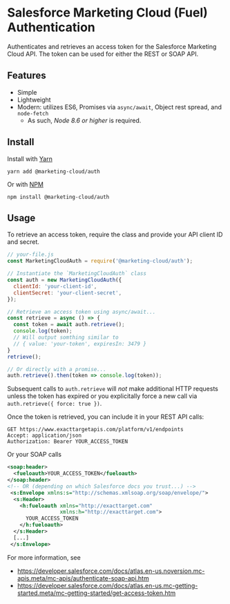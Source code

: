 # Salesforce Marketing Cloud (Fuel) Authentication

Authenticates and retrieves an access token for the Salesforce Marketing Cloud API. The token can be used for either the REST or SOAP API.

## Features
- Simple
- Lightweight
- Modern: utilizes ES6, Promises via `async/await`, Object rest spread, and `node-fetch`
  - As such, _Node 8.6 or higher_ is required.

## Install
Install with [Yarn](https://yarnpkg.com)
```
yarn add @marketing-cloud/auth
```
Or with [NPM](https://npm.org)
```
npm install @marketing-cloud/auth
```

## Usage
To retrieve an access token, require the class and provide your API client ID and secret.
```js
// your-file.js
const MarketingCloudAuth = require('@marketing-cloud/auth');

// Instantiate the `MarketingCloudAuth` class
const auth = new MarketingCloudAuth({
  clientId: 'your-client-id',
  clientSecret: 'your-client-secret',
});

// Retrieve an access token using async/await...
const retrieve = async () => {
  const token = await auth.retrieve();
  console.log(token);
  // Will output somthing similar to
  // { value: 'your-token', expiresIn: 3479 }
}
retrieve();

// Or directly with a promise...
auth.retrieve().then(token => console.log(token));
```

Subsequent calls to `auth.retrieve` will _not_ make additional HTTP requests unless the token has expired or you explicitally force a new call via `auth.retrieve({ force: true })`.

Once the token is retrieved, you can include it in your REST API calls:
```http
GET https://www.exacttargetapis.com/platform/v1/endpoints
Accept: application/json
Authorization: Bearer YOUR_ACCESS_TOKEN
```
Or your SOAP calls
```xml
<soap:header>
  <fueloauth>YOUR_ACCESS_TOKEN</fueloauth>
</soap:header>
<!-- OR (depending on which Salesforce docs you trust...) -->
 <s:Envelope xmlns:s="http://schemas.xmlsoap.org/soap/envelope/">
  <s:Header>
    <h:fueloauth xmlns="http://exacttarget.com"
                 xmlns:h="http://exacttarget.com">
      YOUR_ACCESS_TOKEN
    </h:fueloauth>
  </s:Header>
  [...]
 </s:Envelope>
```
For more information, see
- https://developer.salesforce.com/docs/atlas.en-us.noversion.mc-apis.meta/mc-apis/authenticate-soap-api.htm
- https://developer.salesforce.com/docs/atlas.en-us.mc-getting-started.meta/mc-getting-started/get-access-token.htm
